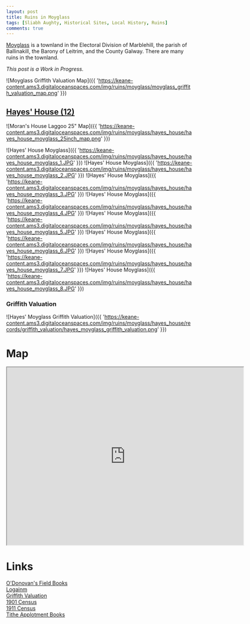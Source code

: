 ```yaml
---
layout: post
title: Ruins in Moyglass
tags: [Sliabh Aughty, Historical Sites, Local History, Ruins]
comments: true
---
```


[Moyglass](https://www.townlands.ie/galway/leitrim/ballynakill/marblehill/moyglass/) is a townland in the Electoral Division of Marblehill, the parish of Ballinakill, the Barony of Leitrim, and the County Galway. There are many ruins in the townland.

*This post is a Work in Progress.*

![Moyglass Griffith Valuation Map]({{ 'https://keane-content.ams3.digitaloceanspaces.com/img/ruins/moyglass/moyglass_griffith_valuation_map.png' }})

## [Hayes' House (12)](#hayes-house-12)
![Moran's House Laggoo 25" Map]({{ 'https://keane-content.ams3.digitaloceanspaces.com/img/ruins/moyglass/hayes_house/hayes_house_moyglass_25inch_map.png' }})

![Hayes' House Moyglass]({{ 'https://keane-content.ams3.digitaloceanspaces.com/img/ruins/moyglass/hayes_house/hayes_house_moyglass_1.JPG' }})
![Hayes' House Moyglass]({{ 'https://keane-content.ams3.digitaloceanspaces.com/img/ruins/moyglass/hayes_house/hayes_house_moyglass_2.JPG' }})
![Hayes' House Moyglass]({{ 'https://keane-content.ams3.digitaloceanspaces.com/img/ruins/moyglass/hayes_house/hayes_house_moyglass_3.JPG' }})
![Hayes' House Moyglass]({{ 'https://keane-content.ams3.digitaloceanspaces.com/img/ruins/moyglass/hayes_house/hayes_house_moyglass_4.JPG' }})
![Hayes' House Moyglass]({{ 'https://keane-content.ams3.digitaloceanspaces.com/img/ruins/moyglass/hayes_house/hayes_house_moyglass_5.JPG' }})
![Hayes' House Moyglass]({{ 'https://keane-content.ams3.digitaloceanspaces.com/img/ruins/moyglass/hayes_house/hayes_house_moyglass_6.JPG' }})
![Hayes' House Moyglass]({{ 'https://keane-content.ams3.digitaloceanspaces.com/img/ruins/moyglass/hayes_house/hayes_house_moyglass_7.JPG' }})
![Hayes' House Moyglass]({{ 'https://keane-content.ams3.digitaloceanspaces.com/img/ruins/moyglass/hayes_house/hayes_house_moyglass_8.JPG' }})

### Griffith Valuation
![Hayes' Moyglass Griffith Valuation]({{ 'https://keane-content.ams3.digitaloceanspaces.com/img/ruins/moyglass/hayes_house/records/griffith_valuation/hayes_moyglass_griffith_valuation.png' }})

# Map
<iframe src="https://www.google.com/maps/d/embed?mid=1bR75ani1RryjVKXgw0gCQNonHHbb3iEd&ehbc=2E312F" width="640" height="480"></iframe>

# Links
[O'Donovan's Field Books](http://places.webworld.org/place/46090)  
[Logainm](https://www.logainm.ie/ga/20199)  
[Griffith Valuation](http://www.askaboutireland.ie/griffith-valuation/index.xml?action=doNameSearch&PlaceID=552103&county=Galway&barony=Leitrim&parish=Ballynakill&townland=%3Cb%3EMoyglass%3C/b%3E)  
[1901 Census](http://www.census.nationalarchives.ie/pages/1901/Galway/Marble_Hill/Moyglass/)  
[1911 Census](http://www.census.nationalarchives.ie/pages/1911/Galway/Marblehill/Moyglass/)  
[Tithe Applotment Books](http://titheapplotmentbooks.nationalarchives.ie/search/tab/results.jsp?county=Galway&parish=Ballynakill&townland=Moyglass&search=Search)  